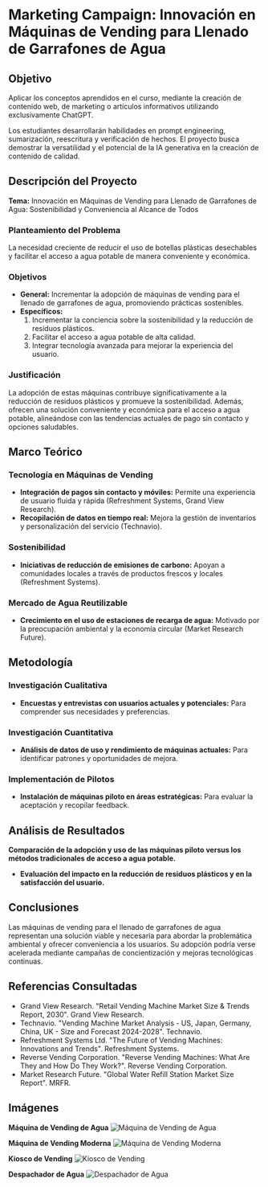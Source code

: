 # Marketing Campaign: Innovación en Máquinas de Vending para Llenado de Garrafones de Agua

## Objetivo

Aplicar los conceptos aprendidos en el curso, mediante la creación de contenido web, de marketing o artículos informativos utilizando exclusivamente ChatGPT.

Los estudiantes desarrollarán habilidades en prompt engineering, sumarización, reescritura y verificación de hechos. El proyecto busca demostrar la versatilidad y el potencial de la IA generativa en la creación de contenido de calidad.

## Descripción del Proyecto

**Tema:** Innovación en Máquinas de Vending para Llenado de Garrafones de Agua: Sostenibilidad y Conveniencia al Alcance de Todos

### Planteamiento del Problema
La necesidad creciente de reducir el uso de botellas plásticas desechables y facilitar el acceso a agua potable de manera conveniente y económica.

### Objetivos
- **General:** Incrementar la adopción de máquinas de vending para el llenado de garrafones de agua, promoviendo prácticas sostenibles.
- **Específicos:**
  1. Incrementar la conciencia sobre la sostenibilidad y la reducción de residuos plásticos.
  2. Facilitar el acceso a agua potable de alta calidad.
  3. Integrar tecnología avanzada para mejorar la experiencia del usuario.

### Justificación
La adopción de estas máquinas contribuye significativamente a la reducción de residuos plásticos y promueve la sostenibilidad. Además, ofrecen una solución conveniente y económica para el acceso a agua potable, alineándose con las tendencias actuales de pago sin contacto y opciones saludables.

## Marco Teórico

### Tecnología en Máquinas de Vending
- **Integración de pagos sin contacto y móviles:** Permite una experiencia de usuario fluida y rápida (Refreshment Systems, Grand View Research).
- **Recopilación de datos en tiempo real:** Mejora la gestión de inventarios y personalización del servicio (Technavio).

### Sostenibilidad
- **Iniciativas de reducción de emisiones de carbono:** Apoyan a comunidades locales a través de productos frescos y locales (Refreshment Systems).

### Mercado de Agua Reutilizable
- **Crecimiento en el uso de estaciones de recarga de agua:** Motivado por la preocupación ambiental y la economía circular (Market Research Future).

## Metodología

### Investigación Cualitativa
- **Encuestas y entrevistas con usuarios actuales y potenciales:** Para comprender sus necesidades y preferencias.

### Investigación Cuantitativa
- **Análisis de datos de uso y rendimiento de máquinas actuales:** Para identificar patrones y oportunidades de mejora.

### Implementación de Pilotos
- **Instalación de máquinas piloto en áreas estratégicas:** Para evaluar la aceptación y recopilar feedback.

## Análisis de Resultados

**Comparación de la adopción y uso de las máquinas piloto versus los métodos tradicionales de acceso a agua potable.**
- **Evaluación del impacto en la reducción de residuos plásticos y en la satisfacción del usuario.**

## Conclusiones

Las máquinas de vending para el llenado de garrafones de agua representan una solución viable y necesaria para abordar la problemática ambiental y ofrecer conveniencia a los usuarios. Su adopción podría verse acelerada mediante campañas de concientización y mejoras tecnológicas continuas.

## Referencias Consultadas

- Grand View Research. "Retail Vending Machine Market Size & Trends Report, 2030". Grand View Research.
- Technavio. "Vending Machine Market Analysis - US, Japan, Germany, China, UK - Size and Forecast 2024-2028". Technavio.
- Refreshment Systems Ltd. "The Future of Vending Machines: Innovations and Trends". Refreshment Systems.
- Reverse Vending Corporation. "Reverse Vending Machines: What Are They and How Do They Work?". Reverse Vending Corporation.
- Market Research Future. "Global Water Refill Station Market Size Report". MRFR.

## Imágenes

**Máquina de Vending de Agua**
![Máquina de Vending de Agua](link)

**Máquina de Vending Moderna**
![Máquina de Vending Moderna](link)

**Kiosco de Vending**
![Kiosco de Vending](link)

**Despachador de Agua**
![Despachador de Agua](link)
